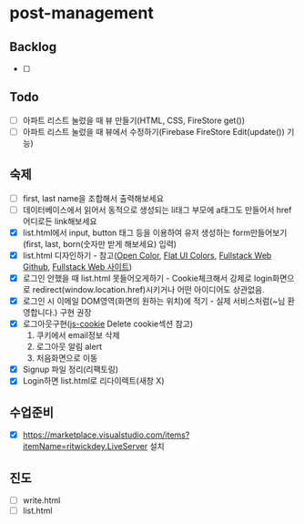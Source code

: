 # post-management

## Backlog

- [ ]

## Todo

- [ ] 아파트 리스트 눌렀을 때 뷰 만들기(HTML, CSS, FireStore get())
- [ ] 아파트 리스트 눌렀을 때 뷰에서 수정하기(Firebase FireStore Edit(update()) 기능)

## 숙제

- [ ] first, last name을 조합해서 출력해보세요
- [ ] 데이터베이스에서 읽어서 동적으로 생성되는 li태그 부모에 a태그도 만들어서 href 어디로든 link해보세요
- [x] list.html에서 input, button 태그 등을 이용하여 유저 생성하는 form만들어보기(first, last, born(숫자만 받게 해보세요) 입력)
- [x] list.html 디자인하기 - 참고([Open Color](https://yeun.github.io/open-color/), [Flat UI Colors](https://flatuicolors.com), [Fullstack Web Github](https://github.com/qvil/fullstack-web), [Fullstack Web 사이트](https://qvil.github.io/fullstack-web/))
- [x] 로그인 안했을 때 list.html 못들어오게하기 - Cookie체크해서 강제로 login화면으로 redirect(window.location.href)시키거나 어떤 아이디어도 상관없음.
- [x] 로그인 시 이메일 DOM영역(화면의 원하는 위치)에 적기 - 실제 서비스처럼(~님 환영합니다.) 구현 권장
- [x] 로그아웃구현([js-cookie](https://github.com/js-cookie/js-cookie#basic-usage) Delete cookie섹션 참고)
  1. 쿠키에서 email정보 삭제
  1. 로그아웃 알림 alert
  1. 처음화면으로 이동
- [x] Signup 파일 정리(리팩토링)
- [x] Login하면 list.html로 리다이렉트(새창 X)

## 수업준비

- [x] https://marketplace.visualstudio.com/items?itemName=ritwickdey.LiveServer 설치

## 진도

- [ ] write.html
- [ ] list.html
